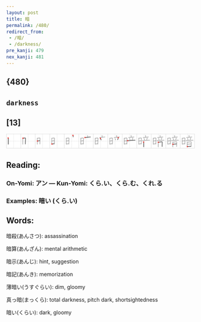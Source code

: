 ```yaml
---
layout: post
title: 暗
permalink: /480/
redirect_from:
 - /暗/
 - /darkness/
pre_kanji: 479
nex_kanji: 481
---
```


## {480}

## `darkness`

## [13]

<div class="stroke"><img src="../images/E69A97.png" /></div>

## Reading:

### On-Yomi: アン &mdash; Kun-Yomi: くら.い、くら.む、くれ.る

### Examples: 暗い (くら.い)

## Words:

暗殺(あんさつ): assassination

暗算(あんざん): mental arithmetic

暗示(あんじ): hint, suggestion

暗記(あんき): memorization

薄暗い(うすぐらい): dim, gloomy

真っ暗(まっくら): total darkness, pitch dark, shortsightedness

暗い(くらい): dark, gloomy
